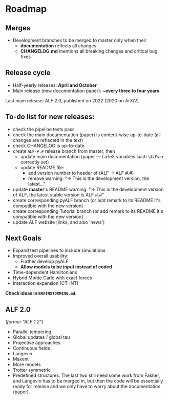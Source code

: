 # Roadmap


Merges
---

* Development branches to be merged to master only when their 
  - **documentation** reflects all changes
  - **CHANGELOG.md** mentions all breaking changes and critical bug fixes


Release cycle
---

* Half-yearly releases: **April and October**
* Main release (new documentation paper): ~**every three to four years**

Last main release: ALF 2.0, published on 2022 (2020 on ArXiV).


 To-do list for new releases:
 ---
  - check the pipeline tests pass
  - check the main documentation (paper) is content-wise up-to-date (all changes are reflected in the text)
  - check CHANGELOG is up-to-date
  - create `ALF-#.#` release branch from master, then
    - update main documentation (paper — LaTeX variables such `\ALFver` correctly set)
    - update README file:
      - add version number to header of  (ALF -> ALF #.#)
      - remove warning: "-> This is the development version, the latest..."
  - update **master**'s README warning: "-> This is the development version of ALF, the latest stable version is ALF #.#"
  - create corresponding pyALF branch (or add remark to its README it's compatible with the new version)
  - create corresponding Tutorial branch (or add remark to its README it's compatible with the new version)
  - update ALF website (links, and also 'news')


Next Goals
---

- Expand test pipelines to include simulations
- Improved overall usability:
  - Further develop pyALF
  - **Allow models to be input instead of coded**
- Time-dependent Hamiltonians
- Hybrid Monte Carlo with exact forces
- Interaction expansion (CT-INT)

**Check ideas in `BRAINSTORMING.md`**.


ALF 2.0
---
(_former "ALF 1.2"_)

- Parallel tempering
- Global updates / global tau
- Projective approaches
- Continuous fields
- Langevin
- Maxent
- More models
- Trotter symmetric
- Predefined structures.
The last two still need some work from Fakher, and Langevin has to be merged in, but then the code will be essentially ready for release and we only have to worry about the documentation (paper).


